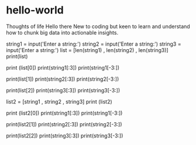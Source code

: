 # hello-world
Thoughts of life
Hello there
New to coding but keen to learn and understand how to chunk big data into actionable insights.


string1 = input('Enter a string:')
string2 = input('Enter a string:')
string3 = input('Enter a string:')
list = [len(string1) , len(string2) , len(string3)]
print(list)

print (list[0])
print(string1[:3])
print(string1[-3:])

print(list[1])
print(string2[:3])
print(string2[-3:])

print(list[2])
print(string3[:3])
print(string3[-3:])

list2 = [string1 , string2 , string3]
print (list2)

print (list2[0])
print(string1[:3])
print(string1[-3:])

print(list2[1])
print(string2[:3])
print(string2[-3:])

print(list2[2])
print(string3[:3])
print(string3[-3:])
